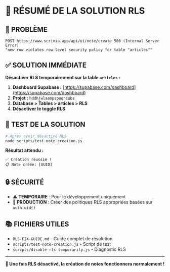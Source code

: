 # 🎯 RÉSUMÉ DE LA SOLUTION RLS

## 🚨 **PROBLÈME**
```
POST https://www.scrivia.app/api/ui/note/create 500 (Internal Server Error)
"new row violates row-level security policy for table "articles""
```

## ✅ **SOLUTION IMMÉDIATE**

**Désactiver RLS temporairement sur la table `articles` :**

1. **Dashboard Supabase :** [https://supabase.com/dashboard](https://supabase.com/dashboard)
2. **Projet :** `hddhjwlaampspoqncubs`
3. **Database > Tables > articles > RLS**
4. **Désactiver le toggle RLS**

## 🧪 **TEST DE LA SOLUTION**

```bash
# Après avoir désactivé RLS
node scripts/test-note-creation.js
```

**Résultat attendu :**
```
✅ Création réussie !
📋 Note créée: [UUID]
```

## 🔒 **SÉCURITÉ**

- **⚠️ TEMPORAIRE** : Pour le développement uniquement
- **🚀 PRODUCTION** : Créer des politiques RLS appropriées basées sur `auth.uid()`

## 📚 **FICHIERS UTILES**

- `RLS-FIX-GUIDE.md` - Guide complet de résolution
- `scripts/test-note-creation.js` - Script de test
- `scripts/disable-rls-temporarily.js` - Diagnostic RLS

---

**🎉 Une fois RLS désactivé, la création de notes fonctionnera normalement !** 